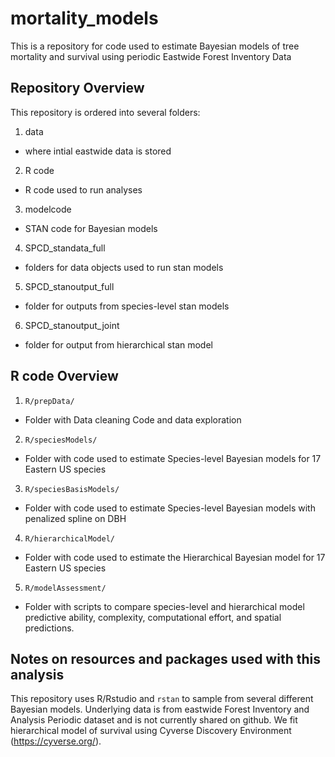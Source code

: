 # mortality_models

This is a repository for code used to estimate Bayesian models of tree mortality and survival using periodic Eastwide Forest Inventory Data

## Repository Overview
This repository is ordered into several folders:
1. data
  - where intial eastwide data is stored
2. R code
  - R code used to run analyses
3. modelcode
  - STAN code for Bayesian models
4. SPCD_standata_full
  - folders for data objects used to run stan models
5. SPCD_stanoutput_full
  - folder for outputs from species-level stan models
6. SPCD_stanoutput_joint
  - folder for output from hierarchical stan model


## R code Overview 
1. `R/prepData/`
  - Folder with Data cleaning Code and data exploration
2. `R/speciesModels/`
  - Folder with code used to estimate Species-level Bayesian models for 17 Eastern US species
3. `R/speciesBasisModels/`
  - Folder with code used to estimate Species-level Bayesian models with penalized spline on DBH
4. `R/hierarchicalModel/`
  - Folder with code used to estimate the Hierarchical Bayesian model for 17 Eastern US species
5. `R/modelAssessment/`
  - Folder with scripts to compare species-level and hierarchical model predictive ability, complexity, computational effort, and spatial predictions.
  

## Notes on resources and packages used with this analysis
This repository uses R/Rstudio and `rstan` to sample from several different Bayesian models. Underlying data is from eastwide Forest Inventory and Analysis Periodic dataset and is not currently shared on github. We fit hierarchical model of survival using Cyverse Discovery Environment (https://cyverse.org/).
